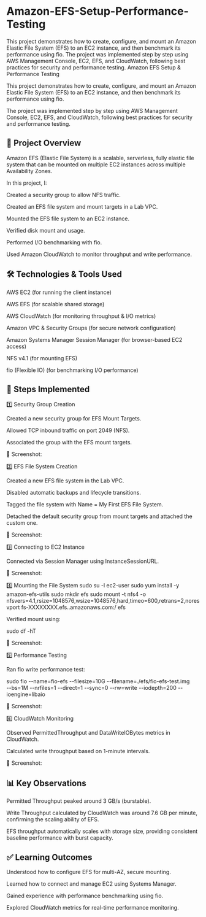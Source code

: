 # Amazon-EFS-Setup-Performance-Testing
This project demonstrates how to create, configure, and mount an Amazon Elastic File System (EFS) to an EC2 instance, and then benchmark its performance using fio.  The project was implemented step by step using AWS Management Console, EC2, EFS, and CloudWatch, following best practices for security and performance testing.
Amazon EFS Setup & Performance Testing

This project demonstrates how to create, configure, and mount an Amazon Elastic File System (EFS) to an EC2 instance, and then benchmark its performance using fio.

The project was implemented step by step using AWS Management Console, EC2, EFS, and CloudWatch, following best practices for security and performance testing.

## 📌 Project Overview

Amazon EFS (Elastic File System) is a scalable, serverless, fully elastic file system that can be mounted on multiple EC2 instances across multiple Availability Zones.

In this project, I:

Created a security group to allow NFS traffic.

Created an EFS file system and mount targets in a Lab VPC.

Mounted the EFS file system to an EC2 instance.

Verified disk mount and usage.

Performed I/O benchmarking with fio.

Used Amazon CloudWatch to monitor throughput and write performance.

## 🛠️ Technologies & Tools Used

AWS EC2 (for running the client instance)

AWS EFS (for scalable shared storage)

AWS CloudWatch (for monitoring throughput & I/O metrics)

Amazon VPC & Security Groups (for secure network configuration)

Amazon Systems Manager Session Manager (for browser-based EC2 access)

NFS v4.1 (for mounting EFS)

fio (Flexible IO) (for benchmarking I/O performance)

## 🧩 Steps Implemented
1️⃣ Security Group Creation

Created a new security group for EFS Mount Targets.

Allowed TCP inbound traffic on port 2049 (NFS).

Associated the group with the EFS mount targets.

📸 Screenshot:


2️⃣ EFS File System Creation

Created a new EFS file system in the Lab VPC.

Disabled automatic backups and lifecycle transitions.

Tagged the file system with Name = My First EFS File System.

Detached the default security group from mount targets and attached the custom one.

📸 Screenshot:


3️⃣ Connecting to EC2 Instance

Connected via Session Manager using InstanceSessionURL.

📸 Screenshot:


4️⃣ Mounting the File System
sudo su -l ec2-user
sudo yum install -y amazon-efs-utils
sudo mkdir efs
sudo mount -t nfs4 -o nfsvers=4.1,rsize=1048576,wsize=1048576,hard,timeo=600,retrans=2,noresvport fs-XXXXXXXX.efs.<region>.amazonaws.com:/ efs


Verified mount using:

sudo df -hT


📸 Screenshot:


5️⃣ Performance Testing

Ran fio write performance test:

sudo fio --name=fio-efs --filesize=10G --filename=./efs/fio-efs-test.img \
--bs=1M --nrfiles=1 --direct=1 --sync=0 --rw=write --iodepth=200 --ioengine=libaio


📸 Screenshot:


6️⃣ CloudWatch Monitoring

Observed PermittedThroughput and DataWriteIOBytes metrics in CloudWatch.

Calculated write throughput based on 1-minute intervals.

📸 Screenshot:


## 📊 Key Observations

Permitted Throughput peaked around 3 GB/s (burstable).

Write Throughput calculated by CloudWatch was around 7.6 GB per minute, confirming the scaling ability of EFS.

EFS throughput automatically scales with storage size, providing consistent baseline performance with burst capacity.

## ✅ Learning Outcomes

Understood how to configure EFS for multi-AZ, secure mounting.

Learned how to connect and manage EC2 using Systems Manager.

Gained experience with performance benchmarking using fio.

Explored CloudWatch metrics for real-time performance monitoring.
